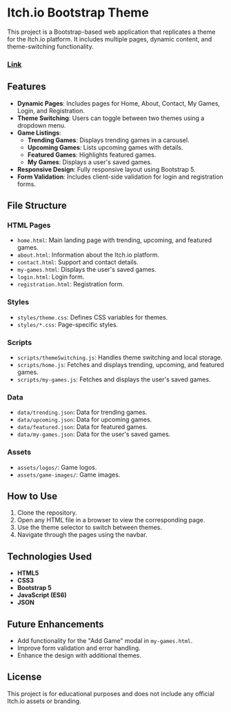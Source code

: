 # Itch.io Bootstrap Theme

This project is a Bootstrap-based web application that replicates a theme for the Itch.io platform. It includes multiple pages, dynamic content, and theme-switching functionality.
### [Link]([https://ashwinc8.github.io/Games-Library/home.html])

## Features

- **Dynamic Pages**: Includes pages for Home, About, Contact, My Games, Login, and Registration.
- **Theme Switching**: Users can toggle between two themes using a dropdown menu.
- **Game Listings**:
  - **Trending Games**: Displays trending games in a carousel.
  - **Upcoming Games**: Lists upcoming games with details.
  - **Featured Games**: Highlights featured games.
  - **My Games**: Displays a user's saved games.
- **Responsive Design**: Fully responsive layout using Bootstrap 5.
- **Form Validation**: Includes client-side validation for login and registration forms.

## File Structure

### HTML Pages
- `home.html`: Main landing page with trending, upcoming, and featured games.
- `about.html`: Information about the Itch.io platform.
- `contact.html`: Support and contact details.
- `my-games.html`: Displays the user's saved games.
- `login.html`: Login form.
- `registration.html`: Registration form.

### Styles
- `styles/theme.css`: Defines CSS variables for themes.
- `styles/*.css`: Page-specific styles.

### Scripts
- `scripts/themeSwitching.js`: Handles theme switching and local storage.
- `scripts/home.js`: Fetches and displays trending, upcoming, and featured games.
- `scripts/my-games.js`: Fetches and displays the user's saved games.

### Data
- `data/trending.json`: Data for trending games.
- `data/upcoming.json`: Data for upcoming games.
- `data/featured.json`: Data for featured games.
- `data/my-games.json`: Data for the user's saved games.

### Assets
- `assets/logos/`: Game logos.
- `assets/game-images/`: Game images.

## How to Use

1. Clone the repository.
2. Open any HTML file in a browser to view the corresponding page.
3. Use the theme selector to switch between themes.
4. Navigate through the pages using the navbar.

## Technologies Used

- **HTML5**
- **CSS3**
- **Bootstrap 5**
- **JavaScript (ES6)**
- **JSON**

## Future Enhancements

- Add functionality for the "Add Game" modal in `my-games.html`.
- Improve form validation and error handling.
- Enhance the design with additional themes.

## License

This project is for educational purposes and does not include any official Itch.io assets or branding.
